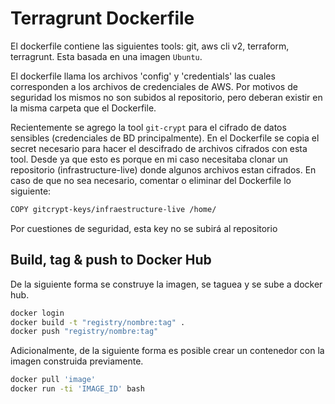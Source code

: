 
# Terragrunt Dockerfile

El dockerfile contiene las siguientes tools: git, aws cli v2, terraform, terragrunt. Esta basada en una imagen `Ubuntu`.

El dockerfile llama los archivos 'config' y 'credentials' las cuales corresponden a los archivos de credenciales de AWS. 
Por motivos de seguridad los mismos no son subidos al repositorio, pero deberan existir en la misma carpeta que el Dockerfile.

Recientemente se agrego la tool `git-crypt` para el cifrado de datos sensibles (credenciales de BD principalmente). En el Dockerfile se copia el secret necesario para hacer el descifrado de archivos cifrados con esta tool. Desde ya que esto es porque en mi caso necesitaba clonar un repositorio (infrastructure-live) donde algunos archivos estan cifrados. En caso de que no sea necesario, comentar o eliminar del Dockerfile lo siguiente:

```bash
COPY gitcrypt-keys/infraestructure-live /home/
``` 

Por cuestiones de seguridad, esta key no se subirá al repositorio

## Build, tag & push to Docker Hub

De la siguiente forma se construye la imagen, se taguea y se sube a docker hub.


```bash
docker login
docker build -t "registry/nombre:tag" .
docker push "registry/nombre:tag"
```
Adicionalmente, de la siguiente forma es posible crear un contenedor con la imagen construida previamente.    

```bash
docker pull 'image'
docker run -ti 'IMAGE_ID' bash
```
    
